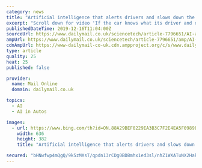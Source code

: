 ```yaml
---
category: news
title: "Artificial intelligence that alerts drivers and slows down the car when they are getting drowsy or distracted will be rolled out from 2022"
excerpt: "Scroll down for video 'If the car knows what its driver and occupants are doing, driving will become safer and more ... in China connects to millions of CCTV cameras and uses artificial intelligence to pick out targets. Experts believe that facial ..."
publishedDateTime: 2019-12-16T11:04:00Z
sourceUrl: https://www.dailymail.co.uk/sciencetech/article-7796651/AI-alerts-drivers-getting-drowsy-distracted-rolled-2022.html
ampUrl: https://www.dailymail.co.uk/sciencetech/article-7796651/amp/AI-alerts-drivers-getting-drowsy-distracted-rolled-2022.html
cdnAmpUrl: https://www-dailymail-co-uk.cdn.ampproject.org/c/s/www.dailymail.co.uk/sciencetech/article-7796651/amp/AI-alerts-drivers-getting-drowsy-distracted-rolled-2022.html
type: article
quality: 25
heat: 25
published: false

provider:
  name: Mail Online
  domain: dailymail.co.uk

topics:
  - AI
  - AI in Autos

images:
  - url: https://www.bing.com/th?id=ON.88A29BEF0229EA3B3C7F2E4EA5F0989E
    width: 636
    height: 382
    title: "Artificial intelligence that alerts drivers and slows down the car when they are getting drowsy or distracted will be rolled out from 2022"

secured: "bHNwfwp4mQgQ/9k5zMXsT/qpdn13rCDg0BDBmhx1ed3sl/nhZ1WXATuNX2HakSRA41vEyIcN/W/GUTALzda76DgUyFEUajO0UA5npSFVBRR+FNrXpeu4ogoNsnJz3O4ajMSS4hYDHP7rqopXxUlTlRdVsww0CGpd0eLEcRF7lF9ANaudiJwsaaLejGsy1sivCO2KEUyBhQ6rF1td1qerimqlRTGdy+3q/5vAoWboWSIBMAbMlW4n5qpDZCjsn7X+y1tjR6A8xGR3jnZV26ZxWw==;v5CocI/rLj4KMv55rXekFA=="
---
```


